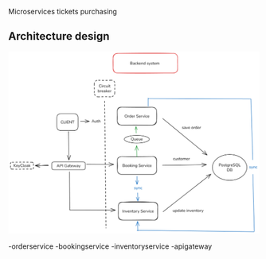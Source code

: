 Microservices tickets purchasing

## Architecture design

![Diseño de Arquitectura](inventoryservice/docs/architecture-design/Diagram.png)


-orderservice
-bookingservice
-inventoryservice 
-apigateway


